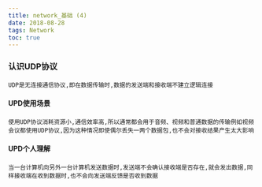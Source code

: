```yaml
---
title: network_基础 (4)
date: 2018-08-28
tags: Network
toc: true
---
```


### 认识UDP协议
    UDP是无连接通信协议,即在数据传输时,数据的发送端和接收端不建立逻辑连接

<!-- more -->

#### UPD使用场景
    使用UDP协议消耗资源小,通信效率高,所以通常都会用于音频、视频和普通数据的传输例如视频会议都使用UDP协议,因为这种情况即使偶尔丢失一两个数据包,也不会对接收结果产生太大影响

#### UPD个人理解
    当一台计算机向另外一台计算机发送数据时,发送端不会确认接收端是否存在,就会发出数据,同样接收端在收到数据时,也不会向发送端反馈是否收到数据
